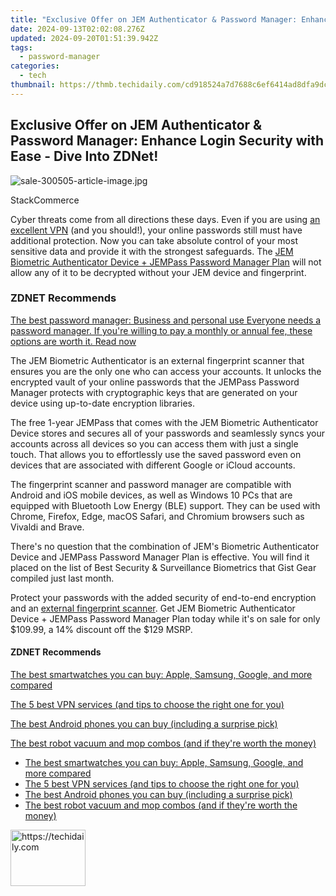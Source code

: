 ```yaml
---
title: "Exclusive Offer on JEM Authenticator & Password Manager: Enhance Login Security with Ease - Dive Into ZDNet!"
date: 2024-09-13T02:02:08.276Z
updated: 2024-09-20T01:51:39.942Z
tags:
  - password-manager
categories:
  - tech
thumbnail: https://thmb.techidaily.com/cd918524a7d7688c6ef6414ad8dfa9dc1bddfeb0b565f942655d5f5347ebbc9b.jpg
---
```


## Exclusive Offer on JEM Authenticator & Password Manager: Enhance Login Security with Ease - Dive Into ZDNet!

![sale-300505-article-image.jpg](https://www.zdnet.com/a/img/resize/36b3117713a344b918fcee93372d6e5c986e9563/2021/08/05/ca7c6460-a5a6-407d-9774-44369045fe65/sale-300505-article-image.jpg?auto=webp&width=1280)

StackCommerce

Cyber threats come from all directions these days. Even if you are using [an excellent VPN](https://www.zdnet.com/article/nordvpn-deal-save-over-65-on-a-two-year-subscription-and-get-a-10-credit/) (and you should!), your online passwords still must have additional protection. Now you can take absolute control of your most sensitive data and provide it with the strongest safeguards. The [JEM Biometric Authenticator Device + JEMPass Password Manager Plan](https://academy.zdnet.com/sales/jem-biometric-authenticator-with-jempass-password-manager-standard-edition?utm%5Fsource=zdnet.com&utm%5Fmedium=referral&utm%5Fcampaign=jem-biometric-authenticator-with-jempass-password-manager-standard-edition&utm%5Fterm=scsf-506189&utm%5Fcontent=a0x1P000004fPzDQAU&scsonar=1) will not allow any of it to be decrypted without your JEM device and fingerprint.

### **ZDNET** Recommends

[The best password manager: Business and personal use Everyone needs a password manager. If you're willing to pay a monthly or annual fee, these options are worth it.  Read now](https://www.zdnet.com/article/best-password-manager/)

The JEM Biometric Authenticator is an external fingerprint scanner that ensures you are the only one who can access your accounts. It unlocks the encrypted vault of your online passwords that the JEMPass Password Manager protects with cryptographic keys that are generated on your device using up-to-date encryption libraries.

The free 1-year JEMPass that comes with the JEM Biometric Authenticator Device stores and secures all of your passwords and seamlessly syncs your accounts across all devices so you can access them with just a single touch. That allows you to effortlessly use the saved password even on devices that are associated with different Google or iCloud accounts.

The fingerprint scanner and password manager are compatible with Android and iOS mobile devices, as well as Windows 10 PCs that are equipped with Bluetooth Low Energy (BLE) support. They can be used with Chrome, Firefox, Edge, macOS Safari, and Chromium browsers such as Vivaldi and Brave.

There's no question that the combination of JEM's Biometric Authenticator Device and JEMPass Password Manager Plan is effective. You will find it placed on the list of Best Security & Surveillance Biometrics that Gist Gear compiled just last month.

Protect your passwords with the added security of end-to-end encryption and an [external fingerprint scanner](https://academy.zdnet.com/sales/jem-biometric-authenticator-with-jempass-password-manager-standard-edition?utm%5Fsource=zdnet.com&utm%5Fmedium=referral&utm%5Fcampaign=jem-biometric-authenticator-with-jempass-password-manager-standard-edition&utm%5Fterm=scsf-506189&utm%5Fcontent=a0x1P000004fPzDQAU&scsonar=1). Get JEM Biometric Authenticator Device + JEMPass Password Manager Plan today while it's on sale for only $109.99, a 14% discount off the $129 MSRP.

#### **ZDNET** Recommends

[The best smartwatches you can buy: Apple, Samsung, Google, and more compared](https://www.zdnet.com/article/best-smartwatch/ "The best smartwatches you can buy: Apple, Samsung, Google, and more compared")

[The 5 best VPN services (and tips to choose the right one for you)](https://www.zdnet.com/article/best-vpn/ "The 5 best VPN services (and tips to choose the right one for you)")

[The best Android phones you can buy (including a surprise pick)](https://www.zdnet.com/article/best-android-phone/ "The best Android phones you can buy (including a surprise pick)")

[The best robot vacuum and mop combos (and if they're worth the money)](https://www.zdnet.com/article/best-robot-vacuum-mop/ "The best robot vacuum and mop combos (and if they're worth the money)")

* [The best smartwatches you can buy: Apple, Samsung, Google, and more compared](https://www.zdnet.com/article/best-smartwatch/ "The best smartwatches you can buy: Apple, Samsung, Google, and more compared")
* [The 5 best VPN services (and tips to choose the right one for you)](https://www.zdnet.com/article/best-vpn/ "The 5 best VPN services (and tips to choose the right one for you)")
* [The best Android phones you can buy (including a surprise pick)](https://www.zdnet.com/article/best-android-phone/ "The best Android phones you can buy (including a surprise pick)")
* [The best robot vacuum and mop combos (and if they're worth the money)](https://www.zdnet.com/article/best-robot-vacuum-mop/ "The best robot vacuum and mop combos (and if they're worth the money)")

<ins class="adsbygoogle"
     style="display:block"
     data-ad-format="autorelaxed"
     data-ad-client="ca-pub-7571918770474297"
     data-ad-slot="1223367746"></ins>

<ins class="adsbygoogle"
     style="display:block"
     data-ad-client="ca-pub-7571918770474297"
     data-ad-slot="8358498916"
     data-ad-format="auto"
     data-full-width-responsive="true"></ins>



<!-- affiliate ads begin -->
<a href="https://bluettifr.pxf.io/c/5597632/2145079/17095" target="_top" id="2145079">
  <img src="//a.impactradius-go.com/display-ad/17095-2145079" border="0" alt="https://techidaily.com" width="120" height="90"/>
</a>
<img height="0" width="0" src="https://bluettifr.pxf.io/i/5597632/2145079/17095" style="position:absolute;visibility:hidden;" border="0" />
<!-- affiliate ads end -->


